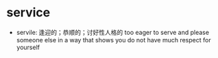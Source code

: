 # service

- servile: 逢迎的；恭顺的；讨好性人格的 too eager to serve and please someone else in a way that shows you do not have much respect for yourself

